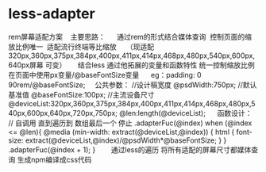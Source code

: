 # less-adapter
  rem屏幕适配方案
    主要思路：
      通过rem的形式结合媒体查询  控制页面的缩放比例唯一  适配流行终端等比缩放
      （现适配320px,360px,375px,384px,400px,411px,414px,468px,480px,540px,600px,640px屏幕 可变）
      结合less 通过他拓展的变量和函数特性 统一控制缩放比例 在页面中使用px变量/@baseFontSize变量
      eg：padding: 0 90rem/@baseFontSize;
     公共参数：
        //设计稿宽度
        @psdWidth:750px;
        //默认基准值
        @baseFontSize:100px;
        //主流设备尺寸
        @deviceList:320px,360px,375px,384px,400px,411px,414px,468px,480px,540px,600px,640px,720px,750px;
        @len:length(@deviceList);
      函数设计：
           // 自调用 直到遍历到 数组最后一个  停止
          .adapterFuc(@index) when (@index <= @len){
            @media (min-width: extract(@deviceList,@index)) {
              html {
                font-size: extract(@deviceList,@index)/@psdWidth*@baseFontSize;
              }
            }
            .adapterFuc(@index + 1);
          }
        通过less的遍历 将所有适配的屏幕尺寸都媒体查询 生成npm编译成css代码
        
